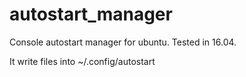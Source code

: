 # autostart_manager

Console autostart manager for ubuntu. Tested in 16.04.

It write files into
~/.config/autostart
